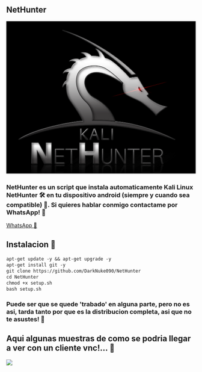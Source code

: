 ## NetHunter 
![](https://github.com/DarkNuke090/NetHunter/blob/main/src/nethunter.png)
### NetHunter es un script que instala automaticamente Kali Linux NetHunter 🛠 en tu dispositivo android (siempre y cuando sea compatible) 🌝. Si quieres hablar conmigo contactame por WhatsApp! 🌚
[WhatsApp 🍕](http://wa.me/13142001563)

## Instalacion 🍣
    apt-get update -y && apt-get upgrade -y
    apt-get install git -y
    git clone https://github.com/DarkNuke090/NetHunter
    cd NetHunter
    chmod +x setup.sh
    bash setup.sh
### Puede ser que se quede 'trabado' en alguna parte, pero no es asi, tarda tanto por que es la distribucion completa, asi que no te asustes! 🌲
## Aqui algunas muestras de como se podria llegar a ver con un cliente vnc!... 💭
![](https://i.ibb.co/C0Zbc8Q/Net-Hunter-2.jpg)
